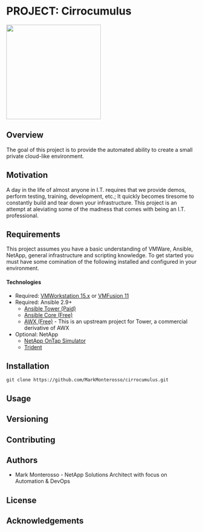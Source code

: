 # PROJECT: Cirrocumulus
<img src="https://github.com/MarkMonterosso/vm-deployment/blob/dev/imgs/cirrocumulus.jpeg" width=250>


## Overview
The goal of this project is to provide the automated ability to create a small private cloud-like environment.

## Motivation
A day in the life of almost anyone in I.T. requires that we provide demos, perform testing, training,
development, etc.; It quickly becomes tiresome to constantly build and tear down your infrastructure. This project is 
an attempt at aleviating some of the madness that comes with being an I.T. professional. 

## Requirements
This project assumes you have a basic understanding of VMWare, Ansible, NetApp, general infrastructure and scripting knowledge. 
To get started you must have some comination of the following installed and configured in your environment.

#### Technologies
+ Required: <a href="https://www.vmware.com/products/workstation-pro/workstation-pro-evaluation.html">VMWorkstation 15.x</a> or <a href="https://www.vmware.com/go/downloadfusion">VMFusion 11</a>
+ Required: Ansible 2.9+
  + <a href="https://docs.ansible.com/">Ansible Tower (Paid)</a>
  + <a href="https://docs.ansible.com/">Ansible Core (Free)</a>
  + <a href="https://github.com/ansible/awx">AWX (Free)</a> - This is an upstream project for Tower, a commercial derivative of AWX 
+ Optional: NetApp
  + <a href="https://mysupport.netapp.com/site/tools/tool-eula/5e31797415040d3cce0033d3">NetApp OnTap Simulator</a>
  + <a href="https://netapp-trident.readthedocs.io/en/stable-v20.01/">Trident</a>
  
## Installation
```
git clone https://github.com/MarkMonterosso/cirrocumulus.git
```
## Usage

## Versioning

## Contributing

## Authors
+ Mark Monterosso - NetApp Solutions Architect with focus on Automation & DevOps

## License

## Acknowledgements
